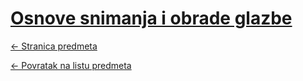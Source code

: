 # [Osnove snimanja i obrade glazbe](https://www.github.com/studosi-fer/OSOG)
[<- Stranica predmeta](https://www.fer.unizg.hr/predmet/osog)

[<- Povratak na listu predmeta](https://www.github.com/studosi/FER)